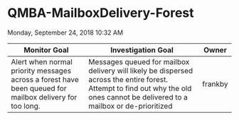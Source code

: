 # QMBA-MailboxDelivery-Forest
Monday, September 24, 2018
10:32 AM

| Monitor Goal | Investigation Goal | Owner |
| ------------ | ------------------ | ------|
| Alert when normal priority messages across a forest have been queued for mailbox delivery for too long. | Messages queued for mailbox delivery will likely be dispersed across the entire forest.  Attempt to find out why the old ones cannot be delivered to a mailbox or de-prioritized | frankby |